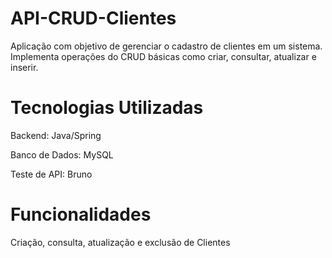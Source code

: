 # API-CRUD-Clientes
Aplicação com objetivo de gerenciar o cadastro de clientes em um sistema. Implementa operações do CRUD básicas como criar, consultar, atualizar e inserir.

# Tecnologias Utilizadas
Backend: Java/Spring

Banco de Dados: MySQL

Teste de API: Bruno

# Funcionalidades
Criação, consulta, atualização e exclusão de Clientes